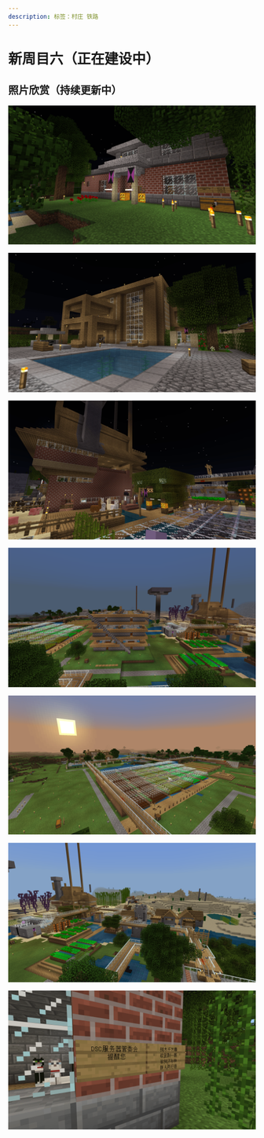 ```yaml
---
description: 标签：村庄 铁路
---
```


# 新周目六（正在建设中）

## 照片欣赏（持续更新中）

![](../.gitbook/assets/minecraft-2019_3_19-18_10_10.png)

![](../.gitbook/assets/minecraft-2019_3_19-18_09_36.png)

![](../.gitbook/assets/minecraft-2019_3_19-18_08_38.png)

![](../.gitbook/assets/minecraft-2019_3_19-18_07_20.png)

![](../.gitbook/assets/minecraft-2019_3_19-18_07_03.png)

![](../.gitbook/assets/minecraft-2019_3_19-18_06_55.png)

![&#x300A;&#x6D41;&#x6D6A;&#x5730;&#x7403;&#x300B;&#x6897;](../.gitbook/assets/minecraft-2019_2_22-22_04_31.png)

